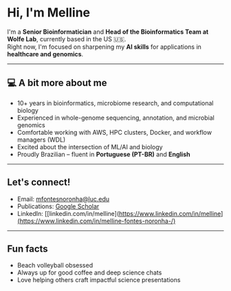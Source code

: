 # Hi, I'm Melline 

I'm a **Senior Bioinformatician** and **Head of the Bioinformatics Team at Wolfe Lab**, currently based in the US 🇺🇸.  
Right now, I'm focused on sharpening my **AI skills** for applications in **healthcare and genomics**.

---

## 💻 A bit more about me

-  10+ years in bioinformatics, microbiome research, and computational biology  
-  Experienced in whole-genome sequencing, annotation, and microbial genomics  
-  Comfortable working with AWS, HPC clusters, Docker, and workflow managers (WDL)  
-  Excited about the intersection of ML/AI and biology  
-  Proudly Brazilian – fluent in **Portuguese (PT-BR)** and **English**

---

##  Let's connect!

-  Email: [mfontesnoronha@luc.edu](mailto:mfontesnoronha@luc.edu)  
-  Publications: [Google Scholar](https://scholar.google.com/citations?user=5BLiI54AAAAJ&hl=en)  
-  LinkedIn: [[linkedin.com/in/melline](https://www.linkedin.com/in/melline](https://www.linkedin.com/in/melline-fontes-noronha-/)

---

##  Fun facts

-  Beach volleyball obsessed  
-  Always up for good coffee and deep science chats  
-  Love helping others craft impactful science presentations


